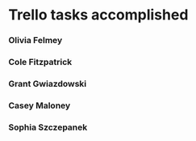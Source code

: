 # Trello tasks accomplished
### Olivia Felmey


### Cole Fitzpatrick


### Grant Gwiazdowski


### Casey Maloney


### Sophia Szczepanek
